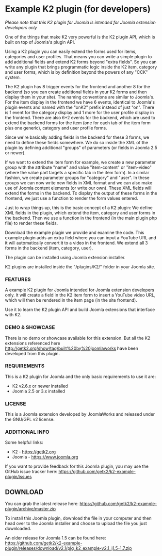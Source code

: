 Example K2 plugin (for developers)
=========

*Please note that this K2 plugin for Joomla is intended for Joomla extension developers only*

One of the things that make K2 very powerful is the K2 plugin API, which is built on top of Joomla's plugin API.

Using a K2 plugin you can easily extend the forms used for items, categories and user profiles. That means you can write a simple plugin to add additional fields and extend K2 forms beyond "extra fields". So you can write any plugin that brings programmatic logic inside the K2 item, category and user forms, which is by definition beyond the powers of any "CCK" system.

The K2 plugin has 8 trigger events for the frontend and another 8 for the backend (so you can create additional fields in your K2 forms and then display them in your site). The naming conventions are similar to Joomla's. For the item display in the frontend we have 6 events, identical to Joomla's plugin events and named with the "onK2" prefix instead of just "on". There is 1 event for the category display and 1 more for the user profile display in the frontend. There are also 6+2 events for the backend, which are used to extend the backend forms for the item (one for each tab of the item form plus one generic), category and user profile forms.

Since we're basically adding fields in the backend for these 3 forms, we need to define these fields somewhere. We do so inside the XML of the plugin by defining additional "groups" of parameters (or fields in Joomla 2.5 or newer).

If we want to extend the item form for example, we create a new parameter <params> group with the attribute "name" and value "item-content" or "item-video" (where the value part targets a specific tab in the item form). In a similar fashion, we create parameter groups for "category" and "user". In these groups we can now write new fields in XML format and we can also make use of Joomla content elements (or write our own). These XML fields will extend the forms in the backend. To display the output of these forms in the frontend, we just use a function to render the form values entered.

Just to wrap things up, this is the basic concept of a K2 plugin: We define XML fields in the plugin, which extend the item, category and user forms in the backend. Then we use a function in the frontend (in the main plugin php file) to render these fields.

Download the example plugin we provide and examine the code. This example plugin adds an extra field where you can input a YouTube URL and it will automatically convert it to a video in the frontend. We extend all 3 forms in the backend (item, category, user).

The plugin can be installed using Joomla extension installer.

K2 plugins are installed inside the "/plugins/K2/" folder in your Joomla site.


### FEATURES
A example K2 plugin for Joomla intended for Joomla extension developers only. It will create a field in the K2 item form to insert a YouTube video URL, which will then be rendered in the item page (in the site frontend).

Use it to learn the K2 plugin API and build Joomla extensions that interface with K2.


### DEMO & SHOWCASE
There is no demo or showcase available for this extension. But all the K2 extensions referenced here http://getk2.org/show/tag/built%20by%20joomlaworks have been developed from this plugin.


### REQUIREMENTS
This is a K2 plugin for Joomla and the only basic requirements to use it are:

- K2 v2.6.x or newer installed
- Joomla 2.5 or 3.x installed


### LICENSE
This is a Joomla extension developed by JoomlaWorks and released under the GNU/GPL v2 license.


### ADDITIONAL INFO
Some helpful links:

- K2 - https://getk2.org
- Joomla - https://www.joomla.org

If you want to provide feedback for this Joomla plugin, you may use the GitHub issue tracker here: https://github.com/getk2/k2-example-plugin/issues


## DOWNLOAD
You can grab the latest release here: https://github.com/getk2/k2-example-plugin/archive/master.zip

To install this Joomla plugin, download the file in your computer and then head over to the Joomla installer and choose to upload the file you just downloaded.

An older release for Joomla 1.5 can be found here: https://github.com/getk2/k2-example-plugin/releases/download/v2.1/plg_k2_example-v2.1_j1.5-1.7.zip
